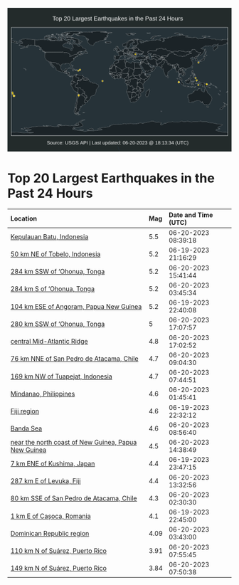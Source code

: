 ![Map](./map.png)

# Top 20 Largest Earthquakes in the Past 24 Hours

| Location | Mag | Date and Time (UTC) |
|:---|:---|:---|
| [Kepulauan Batu, Indonesia](https://earthquake.usgs.gov/earthquakes/eventpage/us7000k9ti) | 5.5 | 06-20-2023 08:39:18 |
| [50 km NE of Tobelo, Indonesia](https://earthquake.usgs.gov/earthquakes/eventpage/us7000k9pt) | 5.2 | 06-19-2023 21:16:29 |
| [284 km SSW of ‘Ohonua, Tonga](https://earthquake.usgs.gov/earthquakes/eventpage/us7000k9wi) | 5.2 | 06-20-2023 15:41:44 |
| [284 km S of ‘Ohonua, Tonga](https://earthquake.usgs.gov/earthquakes/eventpage/us7000k9sj) | 5.2 | 06-20-2023 03:45:34 |
| [104 km ESE of Angoram, Papua New Guinea](https://earthquake.usgs.gov/earthquakes/eventpage/us7000k9qk) | 5.2 | 06-19-2023 22:40:08 |
| [280 km SSW of ‘Ohonua, Tonga](https://earthquake.usgs.gov/earthquakes/eventpage/us7000k9wu) | 5 | 06-20-2023 17:07:57 |
| [central Mid-Atlantic Ridge](https://earthquake.usgs.gov/earthquakes/eventpage/us7000k9wt) | 4.8 | 06-20-2023 17:02:52 |
| [76 km NNE of San Pedro de Atacama, Chile](https://earthquake.usgs.gov/earthquakes/eventpage/us7000k9tr) | 4.7 | 06-20-2023 09:04:30 |
| [169 km NW of Tuapejat, Indonesia](https://earthquake.usgs.gov/earthquakes/eventpage/us7000k9te) | 4.7 | 06-20-2023 07:44:51 |
| [Mindanao, Philippines](https://earthquake.usgs.gov/earthquakes/eventpage/us7000k9s2) | 4.6 | 06-20-2023 01:45:41 |
| [Fiji region](https://earthquake.usgs.gov/earthquakes/eventpage/us7000k9q7) | 4.6 | 06-19-2023 22:32:12 |
| [Banda Sea](https://earthquake.usgs.gov/earthquakes/eventpage/us7000k9tq) | 4.6 | 06-20-2023 08:56:40 |
| [near the north coast of New Guinea, Papua New Guinea](https://earthquake.usgs.gov/earthquakes/eventpage/us7000k9w2) | 4.5 | 06-20-2023 14:38:49 |
| [7 km ENE of Kushima, Japan](https://earthquake.usgs.gov/earthquakes/eventpage/us7000k9qv) | 4.4 | 06-19-2023 23:47:15 |
| [287 km E of Levuka, Fiji](https://earthquake.usgs.gov/earthquakes/eventpage/us7000k9uq) | 4.4 | 06-20-2023 13:32:56 |
| [80 km SSE of San Pedro de Atacama, Chile](https://earthquake.usgs.gov/earthquakes/eventpage/us7000k9sb) | 4.3 | 06-20-2023 02:30:30 |
| [1 km E of Cașoca, Romania](https://earthquake.usgs.gov/earthquakes/eventpage/us7000k9ql) | 4.1 | 06-19-2023 22:45:00 |
| [Dominican Republic region](https://earthquake.usgs.gov/earthquakes/eventpage/pr2023171000) | 4.09 | 06-20-2023 03:43:00 |
| [110 km N of Suárez, Puerto Rico](https://earthquake.usgs.gov/earthquakes/eventpage/pr2023171001) | 3.91 | 06-20-2023 07:55:45 |
| [149 km N of Suárez, Puerto Rico](https://earthquake.usgs.gov/earthquakes/eventpage/pr2023171002) | 3.84 | 06-20-2023 07:50:38 |
